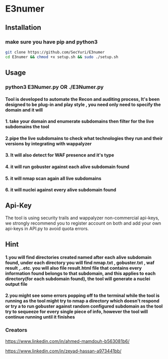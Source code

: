 # E3numer

## Installation


### make sure you have pip and python3

```bash
git clone https://github.com/SecYuri/E3numer
cd E3numer && chmod +x setup.sh && sudo ./setup.sh
```

## Usage

### python3 E3Numer.py  OR ./E3Numer.py

#### Tool is developed to automate the Recon and auditing process, It's been designed to be plug-in and play style , you need only need to specify the domain and it will

#### 1. take your domain and enumerate subdomains then filter for the live subdomains the tool

#### 2.pipe the live subdomains to check what technologies they run and their versions by integrating with wappalyzer

#### 3. It will also detect for WAF presence and it's type

#### 4. it will run gobuster against each alive subdomain found

#### 5. it will nmap scan again all live subdomains

#### 6. it will nuclei against every alive subdomain found

## Api-Key

The tool is using security trails and wappalyzer non-commercial api-keys, we strongly recommend you to register account on both and add your own api-keys in API.py to avoid quota errors.

## Hint

#### 1.you will find directories created named after each alive subdomain found, under each directory you will find nmap.txt , gobuster.txt , waf result ,..etc. you will also file result.html file that contains every information found belongs to that subdomain, and this applies to each directory(for each subdomain found), the tool will generate a nuclei output file

#### 2.you might see some errors popping off to the terminal while the tool is running as the tool might try to nmap a directory which doesn't respond or try a to run gobuster against random configured subdomain as the tool try to sequeeze for every single piece of info, however the tool will continue running until it finishes

### Creators

<https://www.linkedin.com/in/ahmed-mamdouh-b563081b6/>

<https://www.linkedin.com/in/zeyad-hassan-a973441bb/>

